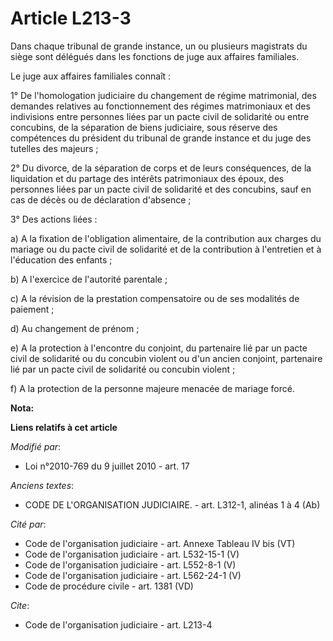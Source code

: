 # Article L213-3

Dans chaque tribunal de grande instance, un ou plusieurs magistrats du siège sont délégués dans les fonctions de juge aux
affaires familiales.

Le juge aux affaires familiales connaît :

1° De l'homologation judiciaire du changement de régime matrimonial, des demandes relatives au fonctionnement des régimes
matrimoniaux et des indivisions entre personnes liées par un pacte civil de solidarité ou entre concubins, de la séparation
de biens judiciaire, sous réserve des compétences du président du tribunal de grande instance et du juge des tutelles des
majeurs ;

2° Du divorce, de la séparation de corps et de leurs conséquences, de la liquidation et du partage des intérêts patrimoniaux
des époux, des personnes liées par un pacte civil de solidarité et des concubins, sauf en cas de décès ou de déclaration
d'absence ;

3° Des actions liées :

a) A la fixation de l'obligation alimentaire, de la contribution aux charges du mariage ou du pacte civil de solidarité et de
la contribution à l'entretien et à l'éducation des enfants ;

b) A l'exercice de l'autorité parentale ;

c) A la révision de la prestation compensatoire ou de ses modalités de paiement ;

d) Au changement de prénom ;

e) A la protection à l'encontre du conjoint, du partenaire lié par un pacte civil de solidarité ou du concubin violent ou
d'un ancien conjoint, partenaire lié par un pacte civil de solidarité ou concubin violent ;

f) A la protection de la personne majeure menacée de mariage forcé.

**Nota:**



**Liens relatifs à cet article**

_Modifié par_:

  - Loi n°2010-769 du 9 juillet 2010 - art. 17

_Anciens textes_:

  - CODE DE L'ORGANISATION JUDICIAIRE. - art. L312-1, alinéas 1 à 4 (Ab)

_Cité par_:

  - Code de l'organisation judiciaire - art. Annexe Tableau IV bis (VT)
  - Code de l'organisation judiciaire - art. L532-15-1 (V)
  - Code de l'organisation judiciaire - art. L552-8-1 (V)
  - Code de l'organisation judiciaire - art. L562-24-1 (V)
  - Code de procédure civile - art. 1381 (VD)

_Cite_:

  - Code de l'organisation judiciaire - art. L213-4
